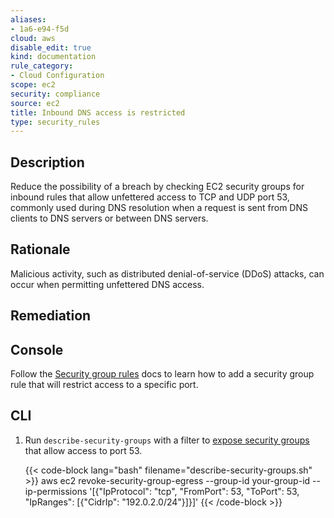 ```yaml
---
aliases:
- 1a6-e94-f5d
cloud: aws
disable_edit: true
kind: documentation
rule_category:
- Cloud Configuration
scope: ec2
security: compliance
source: ec2
title: Inbound DNS access is restricted
type: security_rules
---
```


## Description
Reduce the possibility of a breach by checking EC2 security groups for inbound rules that allow unfettered access to TCP and UDP port 53, commonly used during DNS resolution when a request is sent from DNS clients to DNS servers or between DNS servers.

## Rationale

Malicious activity, such as distributed denial-of-service (DDoS) attacks, can occur when permitting unfettered DNS access.

## Remediation

## Console

Follow the [Security group rules][1] docs to learn how to add a security group rule that will restrict access to a specific port.

## CLI

1. Run `describe-security-groups` with a filter to [expose security groups][2] that allow access to port 53.

    {{< code-block lang="bash" filename="describe-security-groups.sh" >}}
    aws ec2 revoke-security-group-egress
        --group-id your-group-id
        --ip-permissions '[{"IpProtocol": "tcp", "FromPort": 53, "ToPort": 53, "IpRanges": [{"CidrIp": "192.0.2.0/24"}]}]'
    {{< /code-block >}}

[1]: https://docs.aws.amazon.com/vpc/latest/userguide/VPC_SecurityGroups.html#SecurityGroupRules
[2]: https://awscli.amazonaws.com/v2/documentation/api/latest/reference/redshift/describe-clusters.html
